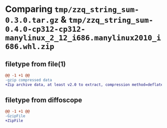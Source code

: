 # Comparing `tmp/zzq_string_sum-0.3.0.tar.gz` & `tmp/zzq_string_sum-0.4.0-cp312-cp312-manylinux_2_12_i686.manylinux2010_i686.whl.zip`

## filetype from file(1)

```diff
@@ -1 +1 @@
-gzip compressed data
+Zip archive data, at least v2.0 to extract, compression method=deflate
```

## filetype from diffoscope

```diff
@@ -1 +1 @@
-GzipFile
+ZipFile
```

